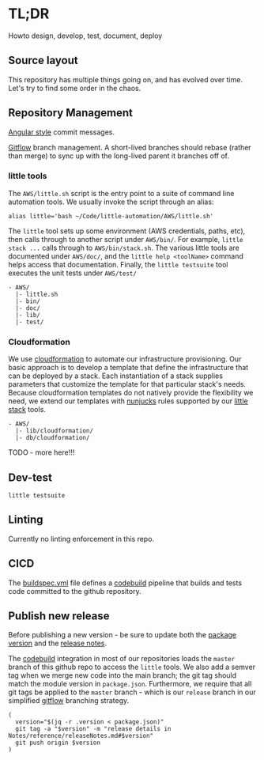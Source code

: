# TL;DR

Howto design, develop, test, document, deploy

## Source layout

This repository has multiple things going on, and has
evolved over time.  Let's try to find some order in the chaos.

## Repository Management

[Angular style](https://medium.com/@menuka/writing-meaningful-git-commit-messages-a62756b65c81) commit messages.

[Gitflow](https://www.atlassian.com/git/tutorials/comparing-workflows/gitflow-workflow) branch management.  A short-lived branches should rebase (rather than merge) to sync up with the long-lived parent it branches off of.

### little tools

The `AWS/little.sh` script is the entry point to a suite of
command line automation tools.  We usually invoke the script
through an alias:
```
alias little='bash ~/Code/little-automation/AWS/little.sh'
```

The `little` tool sets up some environment (AWS credentials, paths, etc), 
then calls through to 
another script under `AWS/bin/`.  For example, `little stack ...`
calls through to `AWS/bin/stack.sh`.
The various little tools are documented under `AWS/doc/`, and the
`little help <toolName>` command helps access that documentation.
Finally, the `little testsuite` tool executes the unit tests under `AWS/test/`

```
- AWS/
  |- little.sh
  |- bin/
  |- doc/
  |- lib/
  |- test/
```

### Cloudformation

We use [cloudformation](https://aws.amazon.com/cloudformation/) to automate our infrastructure provisioning.  Our basic approach is to develop a
template that define the infrastructure that can be deployed by a stack.
Each instantiation of a stack supplies parameters that customize the
template for that particular stack's needs.  Because cloudformation
templates do not natively provide the flexibility we need, we extend
our templates with [nunjucks](https://mozilla.github.io/nunjucks/) rules  supported
by our [little stack](https://github.com/frickjack/little-automation/blob/dev/AWS/doc/stack.md) tools.


```
- AWS/
  |- lib/cloudformation/
  |- db/cloudformation/
```

TODO - more here!!!


## Dev-test

```
little testsuite
```

## Linting

Currently no linting enforcement in this repo.

## CICD

The [buildspec.yml](../../buildspec.yml) file defines a [codebuild](https://aws.amazon.com/codebuild/) pipeline that builds and tests code committed to the github repository.

## Publish new release

Before publishing a new version - be sure to update both the [package version](../../package.json) and the [release notes](../reference/releaseNotes.md).

The [codebuild](https://aws.amazon.com/codebuild/) integration in
most of our repositories loads the `master` branch of this github
repo to access the `little` tools.  We also add a semver tag
when we merge new code into the main branch; the git tag should match the module version in `package.json`.  Furthermore, we require that all git tags be applied to the `master` branch - which is our `release` branch in our simplified [gitflow](https://datasift.github.io/gitflow/IntroducingGitFlow.html)
branching strategy.

```
(
  version="$(jq -r .version < package.json)"
  git tag -a "$version" -m "release details in Notes/reference/releaseNotes.md#$version"
  git push origin $version
)
```
